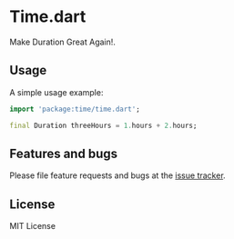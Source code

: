 # Time.dart

Make Duration Great Again!.

## Usage

A simple usage example:

```dart
import 'package:time/time.dart';

final Duration threeHours = 1.hours + 2.hours;
```

## Features and bugs

Please file feature requests and bugs at the [issue tracker][tracker].

[tracker]: https://github.com/jogboms/time.dart/issues/new

## License

MIT License